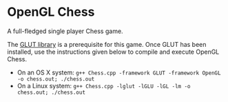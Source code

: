 # OpenGL Chess
A full-fledged single player Chess game.

The [GLUT library](http://www.opengl.org/resources/libraries/glut/) is a prerequisite for this game. Once GLUT has been installed, use the instructions given below to compile and execute OpenGL Chess.
  - On an OS X system: `g++ Chess.cpp -framework GLUT -framework OpenGL -o chess.out; ./chess.out`
  - On a Linux system: `g++ Chess.cpp -lglut -lGLU -lGL -lm -o chess.out; ./chess.out`
